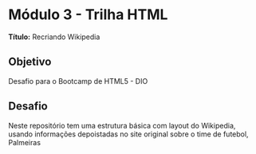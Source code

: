 # Módulo 3 - Trilha HTML

**Título:** Recriando Wikipedia

## Objetivo
Desafio para o Bootcamp de HTML5 - DIO

## Desafio
Neste repositório tem uma estrutura básica com layout do Wikipedia, usando informações depoistadas no site original sobre o time de futebol, Palmeiras

